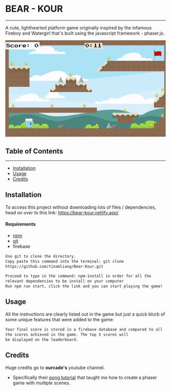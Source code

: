 # BEAR - KOUR

---

A cute, lighthearted platform game originally inspired by the infamous Fireboy and Watergirl that's built using the javascript framework - phaser.js.
<br>
<p align="center">
  <img src="src/assets/Bear-Kour.gif" alt="animated" />
</p>

## Table of Contents

---

- [Installation](#installation)
- [Usage](#usage)
- [Credits](#credits)

## Installation

To access this project without downloading lots of files / dependencies, head on over to this link: https://bear-kour.netlify.app/

#### Requirements

* [npm](https://nodejs.org/en/download/) 
* [git](https://git-scm.com/downloads)
* firebase

```
Use git to clone the directory.
Copy paste this command into the terminal: git clone https://github.com/tinamliang/Bear-Kour.git
```
```
Proceed to type in the command: npm-install in order for all the relevant dependencies to be install on your computer
Run npm run start, click the link and you can start playing the game!
```

## Usage

All the instructions are clearly listed out in the game but just a quick blurb of some unique features that were added to the game:

```
Your final score is stored in a firebase database and compared to all the scores achieved in the game. The top 5 scores will 
be displayed on the leaderboard.
```

## Credits

Huge credits go to **ourcade's** youtube channel. 

* Specifically their [pong tutorial](https://www.youtube.com/watch?v=yo40OaolRs8&list=PLumYWZ2t7CRvdJJ206QarbisxYPAyYwj0) that taught me how to create a phaser game with multiple scenes. 

